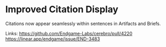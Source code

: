 # Improved Citation Display

Citations now appear seamlessly within sentences in Artifacts and Briefs.

Links:
https://github.com/Endgame-Labs/cerebro/pull/4220
https://linear.app/endgame/issue/END-3483
